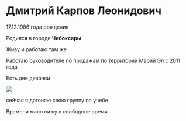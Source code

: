 # Дмитрий Карпов Леонидович

17.12.1986 года рождения

Родился в городе **Чебоксары**

Живу и работаю там же

Работаю руководителе по продажам по территории Марий Эл с 2011 года

Есть две девочки

![](../%D0%BB%D0%B8%D0%B7%D0%B0/IMG_1451.jpg)

сейчас я догоняю свою группу по учебе 

Времени мало сижу в свободное время